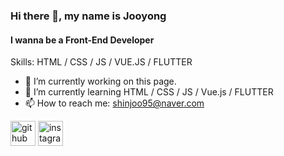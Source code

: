 ### Hi there 👋, my name is Jooyong
#### I wanna be a Front-End Developer

Skills: HTML / CSS / JS / VUE.JS / FLUTTER

- 🔭 I’m currently working on this page. 
- 🌱 I’m currently learning HTML / CSS / JS / Vue.js / FLUTTER
- 📫 How to reach me: shinjoo95@naver.com 


[<img src='https://cdn.jsdelivr.net/npm/simple-icons@3.0.1/icons/github.svg' alt='github' height='40'>](https://github.com/shinjoo95)  [<img src='https://cdn.jsdelivr.net/npm/simple-icons@3.0.1/icons/instagram.svg' alt='instagram' height='40'>](https://www.instagram.com/shinjoo95/)  

